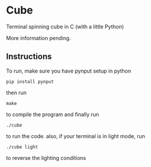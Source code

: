 # Cube
Terminal spinning cube in C (with a little Python)

More information pending.

## Instructions
To run, make sure you have pynput setup in python
```
pip install pynput
```
then run
```
make
```
to compile the program
and finally run
```
./cube
```
to run the code.
also, if your terminal is in light mode, run 
```
./cube light
```
to reverse the lighting conditions

